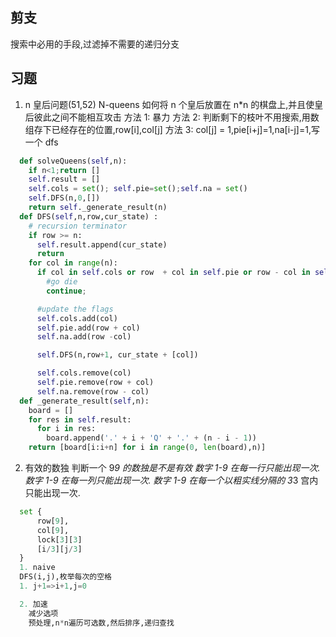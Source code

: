 ## 剪支

搜索中必用的手段,过滤掉不需要的递归分支

## 习题

1. n 皇后问题(51,52) N-queens
   如何将 n 个皇后放置在 n\*n 的棋盘上,并且使皇后彼此之间不能相互攻击
   方法 1: 暴力
   方法 2: 判断剩下的枝叶不用搜索,用数组存下已经存在的位置,row[i],col[j]
   方法 3: col[j] = 1,pie[i+j]=1,na[i-j]=1,写一个 dfs

```python
  def solveQueens(self,n):
    if n<1;return []
    self.result = []
    self.cols = set(); self.pie=set();self.na = set()
    self.DFS(n,0,[])
    return self._generate_result(n)
  def DFS(self,n,row,cur_state) :
    # recursion terminator
    if row >= n:
      self.result.append(cur_state)
      return
    for col in range(n):
      if col in self.cols or row  + col in self.pie or row - col in self.na:
        #go die
        continue;

      #update the flags
      self.cols.add(col)
      self.pie.add(row + col)
      self.na.add(row -col)

      self.DFS(n,row+1, cur_state + [col])

      self.cols.remove(col)
      self.pie.remove(row + col)
      self.na.remove(row - col)
  def _generate_result(self,n):
    board = []
    for res in self.result:
      for i in res:
        board.append('.' + i + 'Q' + '.' + (n - i - 1))
    return [board[i:i+n] for i in range(0, len(board),n)]
```

2. 有效的数独
   判断一个 9*9 的数独是不是有效
   数字 1-9 在每一行只能出现一次.
   数字 1-9 在每一列只能出现一次.
   数字 1-9 在每一个以粗实线分隔的 3*3 宫内只能出现一次.

```python
  set {
      row[9],
      col[9],
      lock[3][3]
      [i/3][j/3]
  }
  1. naive
  DFS(i,j),枚举每次的空格
  1. j+1=>i+1,j=0

  2. 加速
    减少选项
    预处理,n*n遍历可选数,然后排序,递归查找
```
